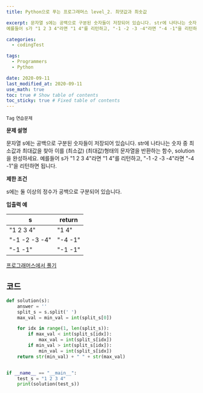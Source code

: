 ```yaml
---
title: Python으로 푸는 프로그래머스 level_2. 최댓값과 최솟값

excerpt: 문자열 s에는 공백으로 구분된 숫자들이 저장되어 있습니다. str에 나타나는 숫자 중 최소값과 최대값을 찾아 이를 (최소값) (최대값)형태의 문자열을 반환하는 함수, solution을 완성하세요.
예를들어 s가 "1 2 3 4"라면 "1 4"를 리턴하고, "-1 -2 -3 -4"라면 "-4 -1"을 리턴하면 됩니다.

categories:
  - codingTest

tags:
  - Programmers
  - Python

date: 2020-09-11
last_modified_at: 2020-09-11
use_math: true
toc: true # Show table of contents
toc_sticky: true # Fixed table of contents
---
```



`Tag` `연습문제` <br>


**문제 설명**

문자열 s에는 공백으로 구분된 숫자들이 저장되어 있습니다. str에 나타나는 숫자 중 최소값과 최대값을 찾아 이를 (최소값) (최대값)형태의 문자열을 반환하는 함수, solution을 완성하세요.
예를들어 s가 "1 2 3 4"라면 "1 4"를 리턴하고, "-1 -2 -3 -4"라면 "-4 -1"을 리턴하면 됩니다.

**제한 조건**

s에는 둘 이상의 정수가 공백으로 구분되어 있습니다.

**입출력 예**

s|	return
--|--
"1 2 3 4"|	"1 4"
"-1 -2 -3 -4"	|"-4 -1"
"-1 -1"	|"-1 -1"

[프로그래머스에서 풀기](https://programmers.co.kr/learn/courses/30/lessons/12939)

## 코드

```python
def solution(s):
    answer = ''
    split_s = s.split(' ')
    max_val = min_val = int(split_s[0])

    for idx in range(1, len(split_s)):
        if max_val < int(split_s[idx]):
            max_val = int(split_s[idx])
        if min_val > int(split_s[idx]):
            min_val = int(split_s[idx])
    return str(min_val) + " " + str(max_val)


if __name__ == "__main__":
    test_s = "1 2 3 4"
    print(solution(test_s))
```
